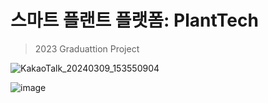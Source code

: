 # 스마트 플랜트 플랫폼: PlantTech
> 2023 Graduattion Project

![KakaoTalk_20240309_153550904](https://github.com/kong68/Planttech/assets/74444856/65fb4aa5-956a-4626-8d47-da7500885d97)

![image](https://github.com/kong68/Planttech/assets/74444856/b1a03ba2-4b92-4000-abc8-47a1889e18d7)

